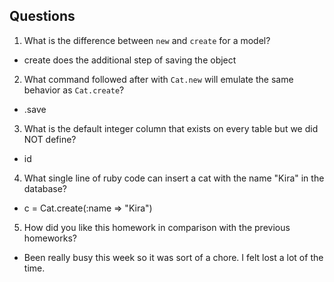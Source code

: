 ## Questions

1. What is the difference between `new` and `create` for a model?
- create does the additional step of saving the object
2. What command followed after with `Cat.new` will emulate the same behavior as `Cat.create`?
- .save
3. What is the default integer column that exists on every table but we did NOT define?
- id
4. What single line of ruby code can insert a cat with the name "Kira" in the database?
- c = Cat.create(:name => "Kira")
5. How did you like this homework in comparison with the previous homeworks?
- Been really busy this week so it was sort of a chore. I felt lost a lot of the time.